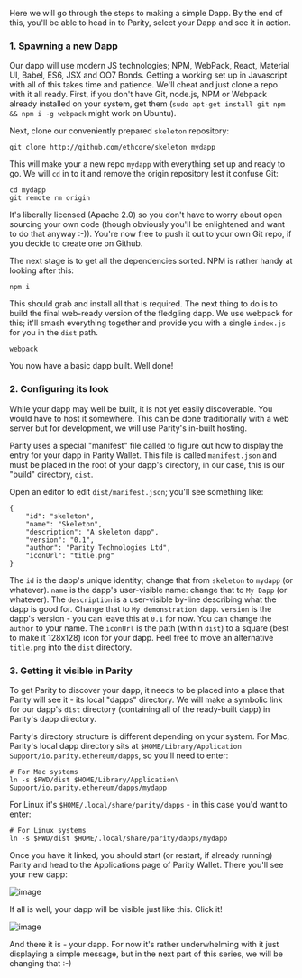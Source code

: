 Here we will go through the steps to making a simple Dapp. By the end of this, you'll be able to head in to Parity, select your Dapp and see it in action.

### 1. Spawning a new Dapp

Our dapp will use modern JS technologies; NPM, WebPack, React, Material UI, Babel, ES6, JSX and OO7 Bonds. Getting a working set up in Javascript with all of this takes time and patience. We'll cheat and just clone a repo with it all ready. First, if you don't have Git, node.js, NPM or Webpack already installed on your system, get them (`sudo apt-get install git npm && npm i -g webpack` might work on Ubuntu).

Next, clone our conveniently prepared `skeleton` repository:

```
git clone http://github.com/ethcore/skeleton mydapp
```

This will make your a new repo `mydapp` with everything set up and ready to go. We will `cd` in to it and remove the origin repository lest it confuse Git:

```
cd mydapp
git remote rm origin
```

It's liberally licensed (Apache 2.0) so you don't have to worry about open sourcing your own code (though obviously you'll be enlightened and want to do that anyway :-)). You're now free to push it out to your own Git repo, if you decide to create one on Github.

The next stage is to get all the dependencies sorted. NPM is rather handy at looking after this:

```
npm i
```

This should grab and install all that is required. The next thing to do is to build the final web-ready version of the fledgling dapp. We use webpack for this; it'll smash everything together and provide you with a single `index.js` for you in the `dist` path.

```
webpack
```

You now have a basic dapp built. Well done!

### 2. Configuring its look

While your dapp may well be built, it is not yet easily discoverable. You would have to host it somewhere. This can be done traditionally with a web server but for development, we will use Parity's in-built hosting.

Parity uses a special "manifest" file called to figure out how to display the entry for your dapp in Parity Wallet. This file is called `manifest.json` and must be placed in the root of your dapp's directory, in our case, this is our "build" directory, `dist`.

Open an editor to edit `dist/manifest.json`; you'll see something like:

```
{
	"id": "skeleton",
	"name": "Skeleton",
	"description": "A skeleton dapp",
	"version": "0.1",
	"author": "Parity Technologies Ltd",
	"iconUrl": "title.png"
}
```

The `id` is the dapp's unique identity; change that from `skeleton` to `mydapp` (or whatever). `name` is the dapp's user-visible name: change that to `My Dapp` (or whatever). The `description` is a user-visible by-line describing what the dapp is good for. Change that to `My demonstration dapp`. `version` is the dapp's version - you can leave this at `0.1` for now. You can change the `author` to your name. The `iconUrl` is the path (within `dist`) to a square (best to make it 128x128) icon for your dapp. Feel free to move an alternative `title.png` into the `dist` directory.

### 3. Getting it visible in Parity

To get Parity to discover your dapp, it needs to be placed into a place that Parity will see it - its local "dapps" directory. We will make a symbolic link for our dapp's `dist` directory (containing all of the ready-built dapp) in Parity's dapp directory.

Parity's directory structure is different depending on your system. For Mac, Parity's local dapp directory sits at `$HOME/Library/Application Support/io.parity.ethereum/dapps`, so you'll need to enter:

```
# For Mac systems
ln -s $PWD/dist $HOME/Library/Application\ Support/io.parity.ethereum/dapps/mydapp
```

For Linux it's `$HOME/.local/share/parity/dapps` - in this case you'd want to enter:

```
# For Linux systems
ln -s $PWD/dist $HOME/.local/share/parity/dapps/mydapp
```

Once you have it linked, you should start (or restart, if already running) Parity and head to the Applications page of Parity Wallet. There you'll see your new dapp:

![image](https://cloud.githubusercontent.com/assets/138296/22691448/8420b90a-ed08-11e6-98a5-2e8ff39812e3.png)

If all is well, your dapp will be visible just like this. Click it!

![image](https://cloud.githubusercontent.com/assets/138296/22691408/5c39c5a8-ed08-11e6-99cb-4390480a501f.png)

And there it is - your dapp. For now it's rather underwhelming with it just displaying a simple message, but in the next part of this series, we will be changing that :-)